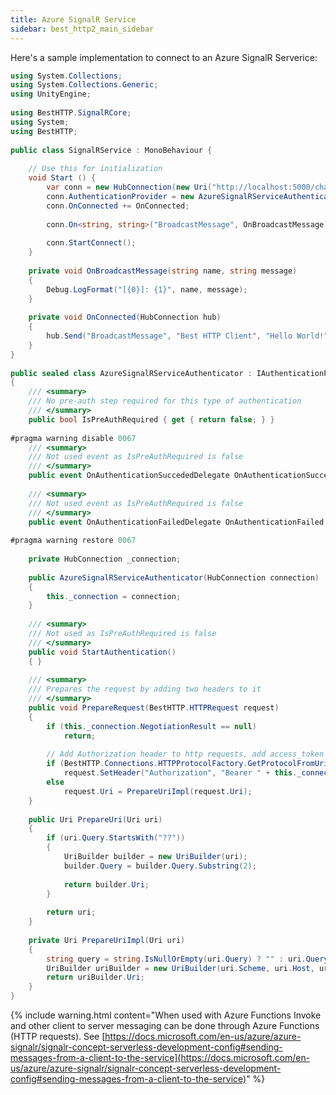 ```yaml
---
title: Azure SignalR Service
sidebar: best_http2_main_sidebar
---
```


Here's a sample implementation to connect to an Azure SignalR Serverice:

```csharp
using System.Collections;
using System.Collections.Generic;
using UnityEngine;
 
using BestHTTP.SignalRCore;
using System;
using BestHTTP;
 
public class SignalRService : MonoBehaviour {
 
    // Use this for initialization
    void Start () {
        var conn = new HubConnection(new Uri("http://localhost:5000/chat"), new JsonProtocol(new BestHTTP.SignalRCore.Encoders.LitJsonEncoder()));
        conn.AuthenticationProvider = new AzureSignalRServiceAuthenticator(conn);
        conn.OnConnected += OnConnected;
		
        conn.On<string, string>("BroadcastMessage", OnBroadcastMessage);
		
        conn.StartConnect();
    }
 
    private void OnBroadcastMessage(string name, string message)
    {
        Debug.LogFormat("[{0}]: {1}", name, message);
    }
 
    private void OnConnected(HubConnection hub)
    {
        hub.Send("BroadcastMessage", "Best HTTP Client", "Hello World!");
    }
}
 
public sealed class AzureSignalRServiceAuthenticator : IAuthenticationProvider
{
    /// <summary>
    /// No pre-auth step required for this type of authentication
    /// </summary>
    public bool IsPreAuthRequired { get { return false; } }
 
#pragma warning disable 0067
    /// <summary>
    /// Not used event as IsPreAuthRequired is false
    /// </summary>
    public event OnAuthenticationSuccededDelegate OnAuthenticationSucceded;
 
    /// <summary>
    /// Not used event as IsPreAuthRequired is false
    /// </summary>
    public event OnAuthenticationFailedDelegate OnAuthenticationFailed;
 
#pragma warning restore 0067
 
    private HubConnection _connection;
 
    public AzureSignalRServiceAuthenticator(HubConnection connection)
    {
        this._connection = connection;
    }
 
    /// <summary>
    /// Not used as IsPreAuthRequired is false
    /// </summary>
    public void StartAuthentication()
    { }
 
    /// <summary>
    /// Prepares the request by adding two headers to it
    /// </summary>
    public void PrepareRequest(BestHTTP.HTTPRequest request)
    {
        if (this._connection.NegotiationResult == null)
            return;
 
        // Add Authorization header to http requests, add access_token param to the uri otherwise
        if (BestHTTP.Connections.HTTPProtocolFactory.GetProtocolFromUri(request.CurrentUri) == BestHTTP.Connections.SupportedProtocols.HTTP)
            request.SetHeader("Authorization", "Bearer " + this._connection.NegotiationResult.AccessToken);
        else
            request.Uri = PrepareUriImpl(request.Uri);
    }
 
    public Uri PrepareUri(Uri uri)
    {
        if (uri.Query.StartsWith("??"))
        {
            UriBuilder builder = new UriBuilder(uri);
            builder.Query = builder.Query.Substring(2);
 
            return builder.Uri;
        }
 
        return uri;
    }
 
    private Uri PrepareUriImpl(Uri uri)
    {
        string query = string.IsNullOrEmpty(uri.Query) ? "" : uri.Query + "&";
        UriBuilder uriBuilder = new UriBuilder(uri.Scheme, uri.Host, uri.Port, uri.AbsolutePath, query + "access_token=" + this._connection.NegotiationResult.AccessToken);
        return uriBuilder.Uri;
    }
}
```

{% include warning.html content="When used with Azure Functions Invoke and other client to server messaging can be done through Azure Functions (HTTP requests). See [https://docs.microsoft.com/en-us/azure/azure-signalr/signalr-concept-serverless-development-config#sending-messages-from-a-client-to-the-service](https://docs.microsoft.com/en-us/azure/azure-signalr/signalr-concept-serverless-development-config#sending-messages-from-a-client-to-the-service)" %}